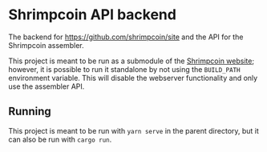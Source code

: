 # Shrimpcoin API backend
The backend for https://github.com/shrimpcoin/site and the API for the Shrimpcoin assembler.

This project is meant to be run as a submodule of the [Shrimpcoin website](https://github.com/shrimpcoin/site); however, it is possible to run it standalone by not using the ``BUILD_PATH`` environment variable. This will disable the webserver functionality and only use the assembler API.

## Running
This project is meant to be run with ``yarn serve`` in the parent directory, but it can also be run with ``cargo run``.
